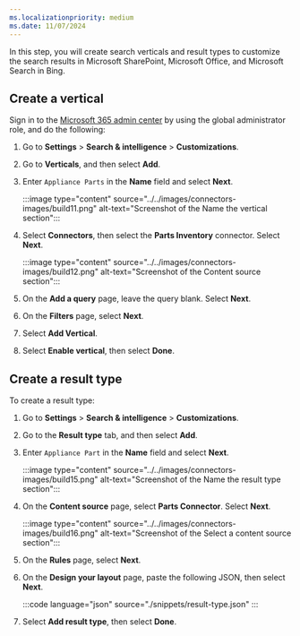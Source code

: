 ```yaml
---
ms.localizationpriority: medium
ms.date: 11/07/2024
---
```


<!-- markdownlint-disable MD041 -->

In this step, you will create search verticals and result types to customize the search results in Microsoft SharePoint, Microsoft Office, and Microsoft Search in Bing.

## Create a vertical

Sign in to the [Microsoft 365 admin center](https://admin.microsoft.com/) by using the global administrator role, and do the following:

1. Go to **Settings** > **Search & intelligence** > **Customizations**.
1. Go to **Verticals**, and then select **Add**.
1. Enter `Appliance Parts` in the **Name** field and select **Next**.

    :::image type="content" source="../../images/connectors-images/build11.png" alt-text="Screenshot of the Name the vertical section":::

1. Select **Connectors**, then select the **Parts Inventory** connector. Select **Next**.

    :::image type="content" source="../../images/connectors-images/build12.png" alt-text="Screenshot of the Content source section":::

1. On the **Add a query** page, leave the query blank. Select **Next**.

1. On the **Filters** page, select **Next**.

1. Select **Add Vertical**.

1. Select **Enable vertical**, then select **Done**.

## Create a result type

To create a result type:

1. Go to **Settings** > **Search & intelligence** > **Customizations**.
1. Go to the **Result type** tab, and then select **Add**.
1. Enter `Appliance Part` in the **Name** field and select **Next**.

    :::image type="content" source="../../images/connectors-images/build15.png" alt-text="Screenshot of the Name the result type section":::

1. On the **Content source** page, select **Parts Connector**. Select **Next**.

    :::image type="content" source="../../images/connectors-images/build16.png" alt-text="Screenshot of the Select a content source section":::

1. On the **Rules** page, select **Next**.

1. On the **Design your layout** page, paste the following JSON, then select **Next**.

    :::code language="json" source="./snippets/result-type.json" :::

1. Select **Add result type**, then select **Done**.
